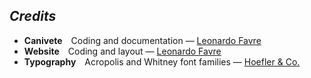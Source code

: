 ## *Credits*

* **Canivete**&emsp;Coding and documentation —&nbsp;[Leonardo Favre](https://github.com/leofavre/)
* **Website**&emsp;Coding and layout —&nbsp;[Leonardo Favre](https://github.com/leofavre/)
* **Typography**&emsp;Acropolis and Whitney font families —&nbsp;[Hoefler & Co.](https://www.typography.com/)
